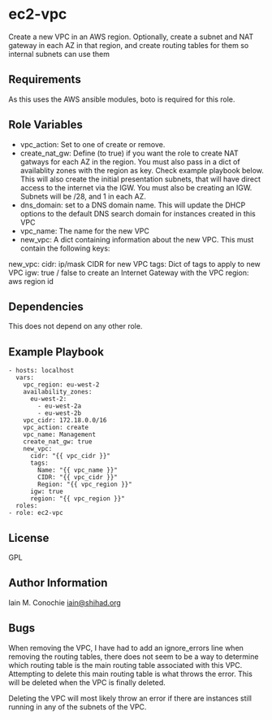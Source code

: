 ec2-vpc
=========

 Create a new VPC in an AWS region. Optionally, create a subnet and NAT gateway
in each AZ in that region, and create routing tables for them so internal
subnets can use them

Requirements
------------

 As this uses the AWS ansible modules, boto is required for this role.

Role Variables
--------------
  - vpc_action:    Set to one of create or remove.
  - create_nat_gw: Define (to true) if you want the role to create NAT gatways
                   for each AZ in the region. You must also pass in a dict of
                   availablity zones with the region as key. Check example
                   playbook below. This will also create the initial
                   presentation subnets, that will have direct access to the
                   internet via the IGW. You must also be creating an IGW.
                   Subnets will be /28, and 1 in each AZ.
  - dns_domain: set to a DNS domain name. This will update the DHCP options to
                the default DNS search domain for instances created in this VPC
  - vpc_name:  The name for the new VPC
  - new_vpc:   A dict containing information about the new VPC. This must
               contain the following keys:

  new_vpc:
    cidr: ip/mask CIDR for new VPC
    tags: Dict of tags to apply to new VPC
    igw: true / false to create an Internet Gateway with the VPC
    region: aws region id

Dependencies
------------

 This does not depend on any other role.

Example Playbook
----------------

    - hosts: localhost
      vars:
        vpc_region: eu-west-2
        availability_zones:
          eu-west-2:
            - eu-west-2a
            - eu-west-2b
        vpc_cidr: 172.18.0.0/16
        vpc_action: create
        vpc_name: Management
        create_nat_gw: true
        new_vpc:
          cidr: "{{ vpc_cidr }}"
          tags:
            Name: "{{ vpc_name }}"
            CIDR: "{{ vpc_cidr }}"
            Region: "{{ vpc_region }}"
          igw: true
          region: "{{ vpc_region }}"
      roles:
    - role: ec2-vpc

License
-------

GPL

Author Information
------------------

Iain M. Conochie <iain@shihad.org>

Bugs
------------------

 When removing the VPC, I have had to add an ignore_errors line when removing
the routing tables, there does not seem to be a way to determine which routing
table is the main routing table associated with this VPC. Attempting to delete
this main routing table is what throws the error. This will be deleted when
the VPC is finally deleted.

 Deleting the VPC will most likely throw an error if there are instances still
running in any of the subnets of the VPC.

